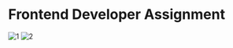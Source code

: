 # Frontend Developer Assignment


![1](https://github.com/Midzi69/Milos-Tordai-Frontend-Developer/assets/76227243/9b199198-f7b2-4ab9-b658-07ac840f184d)
![2](https://github.com/Midzi69/Milos-Tordai-Frontend-Developer/assets/76227243/e1327ffc-97e1-42a7-b3f4-545fa6b07aa1)
